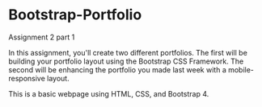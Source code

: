 # Bootstrap-Portfolio
Assignment 2 part 1

In this assignment, you'll create two different portfolios. The first will be building
your portfolio layout using the Bootstrap CSS Framework. The second will be enhancing
the portfolio you made last week with a mobile-responsive layout.

This is a basic webpage using HTML, CSS, and Bootstrap 4.
